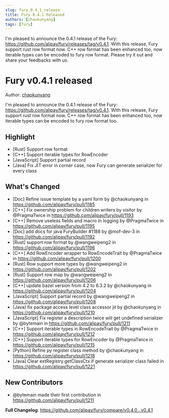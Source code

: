 ```yaml
---
slug: fury_0_4_1_release
title: Fury 0.4.1 Released
authors: [chaokunyang]
tags: [fury]
---
```



I'm pleased to announce the 0.4.1 release of the Fury: https://github.com/alipay/fury/releases/tag/v0.4.1. With this release, Fury support rust row format now. C++ row format has been enhanced too, now iterable types can be encoded to fury row format. Please try it out and share your feedbacks with us. 

<!--truncate-->

# Fury v0.4.1 released

Author: [chaokunyang](https://github.com/chaokunyang)

I'm pleased to announce the 0.4.1 release of the Fury: https://github.com/alipay/fury/releases/tag/v0.4.1. With this release, Fury support rust row format now. C++ row format has been enhanced too, now iterable types can be encoded to fury row format too.

## Highlight
* [Rust] Support row format
* [C++] Support iterable types for RowEncoder 
* [JavaScript] Support partial record
* [Java] Fix JIT error in corner case, now Fury can generate serializer for every class

## What's Changed
* [Doc] Refine issue template by a yaml form by @chaokunyang in https://github.com/alipay/fury/pull/1185
* [C++] Fix ownership problem for children writers by visitor by @PragmaTwice in https://github.com/alipay/fury/pull/1193
* [C++] Remove useless fields and macro in logging by @PragmaTwice in https://github.com/alipay/fury/pull/1195
* [Doc] add docs for java FuryBuilder #1188 by @mof-dev-3 in https://github.com/alipay/fury/pull/1192
* [Rust] support row format by @wangweipeng2 in https://github.com/alipay/fury/pull/1196
* [C++] Add RowEncoder wrapper to RowEncodeTrait by @PragmaTwice in https://github.com/alipay/fury/pull/1200
* [Rust] Row support more types by @wangweipeng2 in https://github.com/alipay/fury/pull/1202
* [Rust] Support row map by @wangweipeng2 in https://github.com/alipay/fury/pull/1206
* [C++] update bazel version from 4.2 to 6.3.2 by @chaokunyang in https://github.com/alipay/fury/pull/1204
* [JavaScript] Support partial record by @wangweipeng2 in https://github.com/alipay/fury/pull/1208
* [Java] fix package access level class accessor jit by @chaokunyang in https://github.com/alipay/fury/pull/1210
* [JavaScript] Fix register a description twice will get undefined serializer by @bytemain in https://github.com/alipay/fury/pull/1211
* [C++] Support iterable types in RowEncodeTrait by @PragmaTwice in https://github.com/alipay/fury/pull/1212
* [C++] Support iterable types for RowEncoder by @PragmaTwice in https://github.com/alipay/fury/pull/1215
* [Python] Refine py register class method by @chaokunyang in https://github.com/alipay/fury/pull/1218
* [Java] Clear extRegistry.getClassCtx if generate serializer class failed in https://github.com/alipay/fury/pull/1221

## New Contributors
* @bytemain made their first contribution in https://github.com/alipay/fury/pull/1211

**Full Changelog**: https://github.com/alipay/fury/compare/v0.4.0...v0.4.1